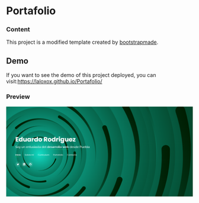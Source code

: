 # Portafolio

### Content 

This project is a modified template created by [bootstrapmade](https://bootstrapmade.com/).

## Demo

If you want to see the demo of this project deployed, you can visit:<https://laloxox.github.io/Portafolio/>


### Preview

![Captura](assets/img/preview-port.png)

